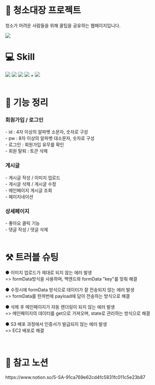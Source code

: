<h1 align="left">🧹 청소대장 프로젝트</h1>
<p>청소가 어려운 사람들을 위해 꿀팁을 공유하는 웹페이지입니다.</p>
<img src="https://velog.velcdn.com/images/lionloopy/post/fca9a249-d21e-4ecd-bd9c-438e03ef17cd/image.png"/></br>
<h1>💻 Skill </h1>
<div>
   <img src="https://img.shields.io/badge/React-61DAFB?style=flat&logo=React&logoColor=white"/>
   <img src="https://img.shields.io/badge/React Query-FF4154?style=flat&logo=React Query&logoColor=white"/>
   <img src="https://img.shields.io/badge/Redux-FF5314?style=flat&logo=Redux&logoColor=white"/>   
   <img src="https://img.shields.io/badge/Styledcomponents-1572B4?style=flat&logo=Styledcomponents&logoColor=white"/>
   +
      <img src="https://img.shields.io/badge/Spring-BB1576?style=flat&logo=Spring&logoColor=white"/>
   </div></br>
   <h1>📌 기능 정리</h1>
   <h3>회원가입 / 로그인</h3>
   - id : 4자 이상의 알파벳 소문자, 숫자로 구성</br>
- pw : 8자 이상의 알파벳 대소문자, 숫자로 구성</br>
- 로그인 : 회원가입 유무를 확인</br>
- 회원 탈퇴 : 토큰 삭제</br>
<h3>게시글</h3>
   - 게시글 작성 / 이미지 업로드 </br>
   - 게시글 삭제 / 게시글 수정 </br>
   - 메인페이지 게시글 조회  </br>
   - 페이지네이션 </br>
   <h3>상세페이지</h3>
   - 좋아요 클릭 기능</br>
   - 댓글 작성 / 댓글 삭제 </br></br>
   <h1>⚒ 트러블 슈팅</h1>
   <p>● 이미지 업로드가 제대로 되지 않는 에러 발생</br>
      => formData방식을 사용하며, 백엔드와 formData "key"를 맞춰 해결 </P>
   <p>● 수정시에 formData 방식으로 데이터가 잘 전송되지 않는 에러 발생</br>
      => formData를 한꺼번에 payload에 담아 전송하는 방식으로 해결 </P>
         <p>● 삭제 후 메인페이지가 자동 렌더링이 되지 않는 에러 발생</br>
      => 메인페이지의 데이터를 get으로 가져오며, state로 관리하는 방식으로 해결 </P>
               <p>● S3 배포 과정에서 인증서가 발급되지 않는 에러 발생</br>
      => EC2 배포로 해결 </P></br>
   <h1>🔗 참고 노션</h1>
   <div>https://www.notion.so/5-SA-91ca769e62cd4fc5831fc011c5e23b87</div>


